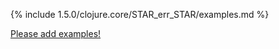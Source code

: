 {% include 1.5.0/clojure.core/STAR_err_STAR/examples.md %}

[Please add examples!](https://github.com/arrdem/grimoire/edit/master/_includes/1.6.0/clojure.core/STAR_err_STAR/examples.md)

